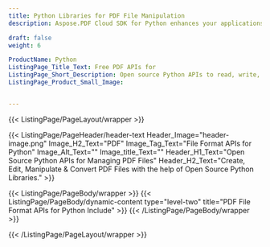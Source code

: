 ```yaml
---
title: Python Libraries for PDF File Manipulation
description: Aspose.PDF Cloud SDK for Python enhances your applications to create cloud PDF files, edit, encrypt, append, bookmark, extract images from PDF via Python SDK.

draft: false
weight: 6

ProductName: Python
ListingPage_Title_Text: Free PDF APIs for
ListingPage_Short_Description: Open source Python APIs to read, write, manipulate, edit & convert PDF files
ListingPage_Product_Small_Image: 


---
```


{{< ListingPage/PageLayout/wrapper >}}

{{< ListingPage/PageHeader/header-text
Header_Image="header-image.png"
Image_H2_Text="PDF"
Image_Tag_Text="File Format APIs for Python"
Image_Alt_Text=""
Image_title_Text=""
Header_H1_Text="Open Source Python APIs for Managing PDF Files"
Header_H2_Text="Create, Edit, Manipulate & Convert PDF Files with the help of Open Source Python Libraries." >}}

{{< ListingPage/PageBody/wrapper >}}
{{< ListingPage/PageBody/dynamic-content type="level-two" title="PDF File Format APIs for Python Include" >}}
{{< /ListingPage/PageBody/wrapper >}}

{{< /ListingPage/PageLayout/wrapper >}}